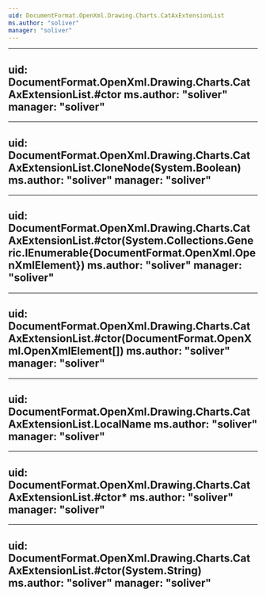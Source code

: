 ```yaml
---
uid: DocumentFormat.OpenXml.Drawing.Charts.CatAxExtensionList
ms.author: "soliver"
manager: "soliver"
---
```


---
uid: DocumentFormat.OpenXml.Drawing.Charts.CatAxExtensionList.#ctor
ms.author: "soliver"
manager: "soliver"
---

---
uid: DocumentFormat.OpenXml.Drawing.Charts.CatAxExtensionList.CloneNode(System.Boolean)
ms.author: "soliver"
manager: "soliver"
---

---
uid: DocumentFormat.OpenXml.Drawing.Charts.CatAxExtensionList.#ctor(System.Collections.Generic.IEnumerable{DocumentFormat.OpenXml.OpenXmlElement})
ms.author: "soliver"
manager: "soliver"
---

---
uid: DocumentFormat.OpenXml.Drawing.Charts.CatAxExtensionList.#ctor(DocumentFormat.OpenXml.OpenXmlElement[])
ms.author: "soliver"
manager: "soliver"
---

---
uid: DocumentFormat.OpenXml.Drawing.Charts.CatAxExtensionList.LocalName
ms.author: "soliver"
manager: "soliver"
---

---
uid: DocumentFormat.OpenXml.Drawing.Charts.CatAxExtensionList.#ctor*
ms.author: "soliver"
manager: "soliver"
---

---
uid: DocumentFormat.OpenXml.Drawing.Charts.CatAxExtensionList.#ctor(System.String)
ms.author: "soliver"
manager: "soliver"
---
